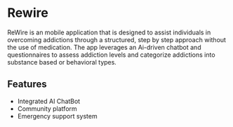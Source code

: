 # Rewire

ReWire is an mobile application that is designed to assist individuals in overcoming addictions through a structured, step by step approach without the use of medication. The app leverages an Ai-driven chatbot and questionnaires to assess addiction levels and categorize addictions into substance based or behavioral types.

## Features
- Integrated AI ChatBot
- Community platform
- Emergency support system
